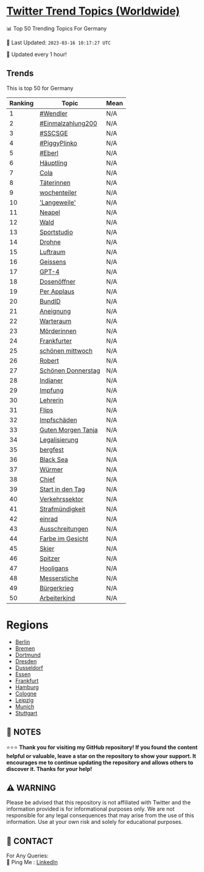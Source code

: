 [Twitter Trend Topics (Worldwide)](https://github.com/ErcinDedeoglu/Twitter-Trend-Topics)
==========


📊 Top 50 Trending Topics For Germany

📆 Last Updated: `2023-03-16 10:17:27 UTC`

🔧 Updated every 1 hour!


## Trends

This is top 50 for Germany

| Ranking | Topic | Mean |
| ------- | ------------ | ------------ |
| 1 | [#Wendler](http://twitter.com/search?q=%23Wendler) | N/A |
| 2 | [#Einmalzahlung200](http://twitter.com/search?q=%23Einmalzahlung200) | N/A |
| 3 | [#SSCSGE](http://twitter.com/search?q=%23SSCSGE) | N/A |
| 4 | [#PiggyPlinko](http://twitter.com/search?q=%23PiggyPlinko) | N/A |
| 5 | [#Eberl](http://twitter.com/search?q=%23Eberl) | N/A |
| 6 | [Häuptling](http://twitter.com/search?q=H%c3%a4uptling) | N/A |
| 7 | [Cola](http://twitter.com/search?q=Cola) | N/A |
| 8 | [Täterinnen](http://twitter.com/search?q=T%c3%a4terinnen) | N/A |
| 9 | [wochenteiler](http://twitter.com/search?q=wochenteiler) | N/A |
| 10 | ['Langeweile'](http://twitter.com/search?q=%27Langeweile%27) | N/A |
| 11 | [Neapel](http://twitter.com/search?q=Neapel) | N/A |
| 12 | [Wald](http://twitter.com/search?q=Wald) | N/A |
| 13 | [Sportstudio](http://twitter.com/search?q=Sportstudio) | N/A |
| 14 | [Drohne](http://twitter.com/search?q=Drohne) | N/A |
| 15 | [Luftraum](http://twitter.com/search?q=Luftraum) | N/A |
| 16 | [Geissens](http://twitter.com/search?q=Geissens) | N/A |
| 17 | [GPT-4](http://twitter.com/search?q=GPT-4) | N/A |
| 18 | [Dosenöffner](http://twitter.com/search?q=Dosen%c3%b6ffner) | N/A |
| 19 | [Per Applaus](http://twitter.com/search?q=Per+Applaus) | N/A |
| 20 | [BundID](http://twitter.com/search?q=BundID) | N/A |
| 21 | [Aneignung](http://twitter.com/search?q=Aneignung) | N/A |
| 22 | [Warteraum](http://twitter.com/search?q=Warteraum) | N/A |
| 23 | [Mörderinnen](http://twitter.com/search?q=M%c3%b6rderinnen) | N/A |
| 24 | [Frankfurter](http://twitter.com/search?q=Frankfurter) | N/A |
| 25 | [schönen mittwoch](http://twitter.com/search?q=sch%c3%b6nen+mittwoch) | N/A |
| 26 | [Robert](http://twitter.com/search?q=Robert) | N/A |
| 27 | [Schönen Donnerstag](http://twitter.com/search?q=Sch%c3%b6nen+Donnerstag) | N/A |
| 28 | [Indianer](http://twitter.com/search?q=Indianer) | N/A |
| 29 | [Impfung](http://twitter.com/search?q=Impfung) | N/A |
| 30 | [Lehrerin](http://twitter.com/search?q=Lehrerin) | N/A |
| 31 | [Flips](http://twitter.com/search?q=Flips) | N/A |
| 32 | [Impfschäden](http://twitter.com/search?q=Impfsch%c3%a4den) | N/A |
| 33 | [Guten Morgen Tanja](http://twitter.com/search?q=Guten+Morgen+Tanja) | N/A |
| 34 | [Legalisierung](http://twitter.com/search?q=Legalisierung) | N/A |
| 35 | [bergfest](http://twitter.com/search?q=bergfest) | N/A |
| 36 | [Black Sea](http://twitter.com/search?q=Black+Sea) | N/A |
| 37 | [Würmer](http://twitter.com/search?q=W%c3%bcrmer) | N/A |
| 38 | [Chief](http://twitter.com/search?q=Chief) | N/A |
| 39 | [Start in den Tag](http://twitter.com/search?q=Start+in+den+Tag) | N/A |
| 40 | [Verkehrssektor](http://twitter.com/search?q=Verkehrssektor) | N/A |
| 41 | [Strafmündigkeit](http://twitter.com/search?q=Strafm%c3%bcndigkeit) | N/A |
| 42 | [einrad](http://twitter.com/search?q=einrad) | N/A |
| 43 | [Ausschreitungen](http://twitter.com/search?q=Ausschreitungen) | N/A |
| 44 | [Farbe im Gesicht](http://twitter.com/search?q=Farbe+im+Gesicht) | N/A |
| 45 | [Skier](http://twitter.com/search?q=Skier) | N/A |
| 46 | [Spitzer](http://twitter.com/search?q=Spitzer) | N/A |
| 47 | [Hooligans](http://twitter.com/search?q=Hooligans) | N/A |
| 48 | [Messerstiche](http://twitter.com/search?q=Messerstiche) | N/A |
| 49 | [Bürgerkrieg](http://twitter.com/search?q=B%c3%bcrgerkrieg) | N/A |
| 50 | [Arbeiterkind](http://twitter.com/search?q=Arbeiterkind) | N/A |



# Regions

* [Berlin](</Germany/Berlin.md>)
* [Bremen](</Germany/Bremen.md>)
* [Dortmund](</Germany/Dortmund.md>)
* [Dresden](</Germany/Dresden.md>)
* [Dusseldorf](</Germany/Dusseldorf.md>)
* [Essen](</Germany/Essen.md>)
* [Frankfurt](</Germany/Frankfurt.md>)
* [Hamburg](</Germany/Hamburg.md>)
* [Cologne](</Germany/Cologne.md>)
* [Leipzig](</Germany/Leipzig.md>)
* [Munich](</Germany/Munich.md>)
* [Stuttgart](</Germany/Stuttgart.md>)



## 📝 NOTES

⭐⭐⭐ **Thank you for visiting my GitHub repository! If you found the content helpful or valuable, leave a star on the repository to show your support. It encourages me to continue updating the repository and allows others to discover it. Thanks for your help!**


## ⚠️ WARNING

Please be advised that this repository is not affiliated with Twitter and the information provided is for informational purposes only. We are not responsible for any legal consequences that may arise from the use of this information. Use at your own risk and solely for educational purposes.


## 📨 CONTACT

 For Any Queries:  
            🏓 Ping Me : [LinkedIn](https://www.linkedin.com/in/ercindedeoglu/)
